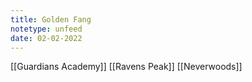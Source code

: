 ```yaml
---
title: Golden Fang
notetype: unfeed
date: 02-02-2022
---
```


[[Guardians Academy]]
[[Ravens Peak]]
[[Neverwoods]]